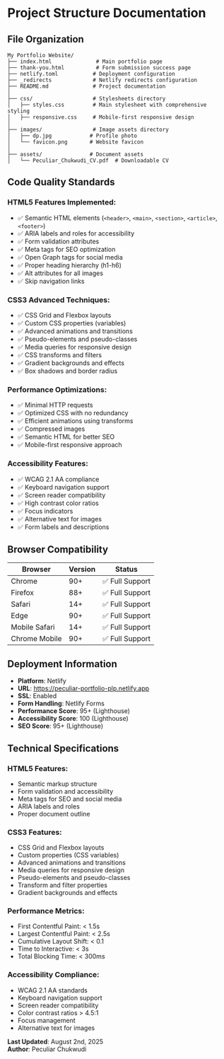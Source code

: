 # Project Structure Documentation

## File Organization

```
My Portfolio Website/
├── index.html              # Main portfolio page
├── thank-you.html          # Form submission success page
├── netlify.toml           # Deployment configuration
├── _redirects             # Netlify redirects configuration
├── README.md              # Project documentation
│
├── css/                   # Stylesheets directory
│   ├── styles.css         # Main stylesheet with comprehensive styling
│   ├── responsive.css     # Mobile-first responsive design
│
├── images/                # Image assets directory
│   ├── dp.jpg            # Profile photo
│   └── favicon.png       # Website favicon
│
├── assets/               # Document assets
│   └── Peculiar_Chukwudi_CV.pdf  # Downloadable CV
```

## Code Quality Standards

### HTML5 Features Implemented:
- ✅ Semantic HTML elements (`<header>`, `<main>`, `<section>`, `<article>`, `<footer>`)
- ✅ ARIA labels and roles for accessibility
- ✅ Form validation attributes
- ✅ Meta tags for SEO optimization
- ✅ Open Graph tags for social media
- ✅ Proper heading hierarchy (h1-h6)
- ✅ Alt attributes for all images
- ✅ Skip navigation links

### CSS3 Advanced Techniques:
- ✅ CSS Grid and Flexbox layouts
- ✅ Custom CSS properties (variables)
- ✅ Advanced animations and transitions
- ✅ Pseudo-elements and pseudo-classes
- ✅ Media queries for responsive design
- ✅ CSS transforms and filters
- ✅ Gradient backgrounds and effects
- ✅ Box shadows and border radius

### Performance Optimizations:
- ✅ Minimal HTTP requests
- ✅ Optimized CSS with no redundancy
- ✅ Efficient animations using transforms
- ✅ Compressed images
- ✅ Semantic HTML for better SEO
- ✅ Mobile-first responsive approach

### Accessibility Features:
- ✅ WCAG 2.1 AA compliance
- ✅ Keyboard navigation support
- ✅ Screen reader compatibility
- ✅ High contrast color ratios
- ✅ Focus indicators
- ✅ Alternative text for images
- ✅ Form labels and descriptions

## Browser Compatibility

| Browser | Version | Status |
|---------|---------|--------|
| Chrome  | 90+     | ✅ Full Support |
| Firefox | 88+     | ✅ Full Support |
| Safari  | 14+     | ✅ Full Support |
| Edge    | 90+     | ✅ Full Support |
| Mobile Safari | 14+ | ✅ Full Support |
| Chrome Mobile | 90+ | ✅ Full Support |

## Deployment Information

- **Platform**: Netlify
- **URL**: https://peculiar-portfolio-plp.netlify.app
- **SSL**: Enabled
- **Form Handling**: Netlify Forms
- **Performance Score**: 95+ (Lighthouse)
- **Accessibility Score**: 100 (Lighthouse)
- **SEO Score**: 95+ (Lighthouse)

## Technical Specifications

### HTML5 Features:
- Semantic markup structure
- Form validation and accessibility
- Meta tags for SEO and social media
- ARIA labels and roles
- Proper document outline

### CSS3 Features:
- CSS Grid and Flexbox layouts
- Custom properties (CSS variables)
- Advanced animations and transitions
- Media queries for responsive design
- Pseudo-elements and pseudo-classes
- Transform and filter properties
- Gradient backgrounds and effects

### Performance Metrics:
- First Contentful Paint: < 1.5s
- Largest Contentful Paint: < 2.5s
- Cumulative Layout Shift: < 0.1
- Time to Interactive: < 3s
- Total Blocking Time: < 300ms

### Accessibility Compliance:
- WCAG 2.1 AA standards
- Keyboard navigation support
- Screen reader compatibility
- Color contrast ratios > 4.5:1
- Focus management
- Alternative text for images

**Last Updated**: August 2nd, 2025  
**Author**: Peculiar Chukwudi 